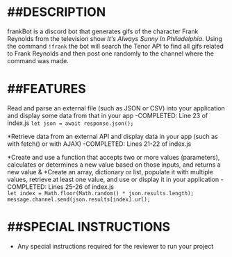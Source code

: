 ##DESCRIPTION
=============

frankBot is a discord bot that generates gifs of the character Frank Reynolds from the television show *It's Always Sunny In Philadelphia*. Using the command `!frank` the bot will search the Tenor API to find all gifs related to Frank Reynolds and then post one randomly to the channel where the command was made. 

##FEATURES
==========
Read and parse an external file (such as JSON or CSV) into your application and display some data from that in your app
    -COMPLETED: Line 23 of index.js `let json = await response.json();`

*Retrieve data from an external API and display data in your app (such as with fetch() or with AJAX)
    -COMPLETED: Lines 21-22 of index.js 

*Create and use a function that accepts two or more values (parameters), calculates or determines a new value based on those inputs, and returns a new value
&
*Create an array, dictionary or list, populate it with multiple values, retrieve at least one value, and use or display it in your application
    -COMPLETED: Lines 25-26 of index.js  
    ```let index = Math.floor(Math.random() * json.results.length);
       message.channel.send(json.results[index].url);```

##SPECIAL INSTRUCTIONS
======================
- Any special instructions required for the reviewer to run your project